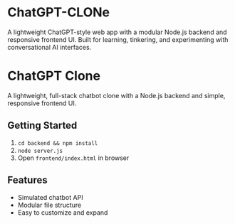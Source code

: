 # ChatGPT-CLONe
A lightweight ChatGPT-style web app with a modular Node.js backend and responsive frontend UI. Built for learning, tinkering, and experimenting with conversational AI interfaces.
# ChatGPT Clone

A lightweight, full-stack chatbot clone with a Node.js backend and simple, responsive frontend UI.

## Getting Started

1. `cd backend && npm install`
2. `node server.js`
3. Open `frontend/index.html` in browser

## Features

- Simulated chatbot API
- Modular file structure
- Easy to customize and expand
